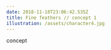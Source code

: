 ```yaml
---
date: 2018-11-18T23:06:42.535Z
title: Fine feathers // concept 1
illustration: /assets/character4.jpg
---
```

concept
